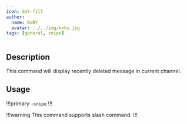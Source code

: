 ```yaml
---
icon: dot-fill
author:
  name: BxBY
  avatar: ../../img/bxby.jpg
tags: [general, snipe]
---
```


## Description
This command will display recently deleted message in current channel.

## Usage
!!!primary
`-snipe`
!!!

!!!warning
This command supports slash command.
!!!